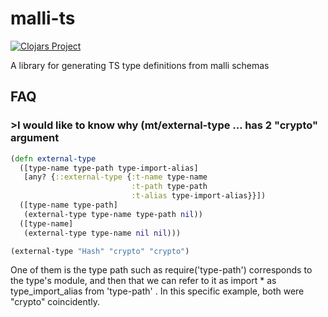 # malli-ts

[![Clojars Project](https://img.shields.io/clojars/v/org.clojars.flowyourmoney/malli-ts.svg)](https://clojars.org/org.clojars.tiagodalloca/malli-ts)

A library for generating TS type definitions from malli schemas

## FAQ

### >I would like to know why (mt/external-type … has 2 "crypto" argument

```clojure
(defn external-type
  ([type-name type-path type-import-alias]
   [any? {::external-type {:t-name type-name
                           :t-path type-path
                           :t-alias type-import-alias}}])
  ([type-name type-path]
   (external-type type-name type-path nil))
  ([type-name]
   (external-type type-name nil nil)))

(external-type "Hash" "crypto" "crypto")
```

One of them is the type path such as require('type-path') corresponds to the type's module, and then that we can refer to it as import * as type_import_alias from 'type-path' . In this specific example, both were "crypto" coincidently. 

